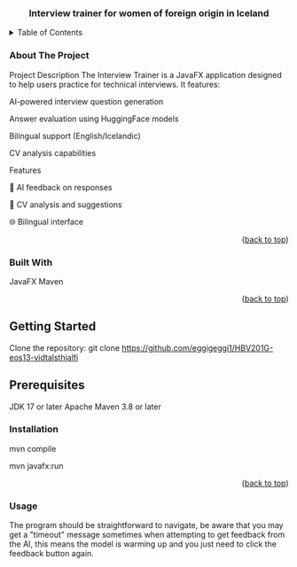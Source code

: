 <h3 align="center">Interview trainer for women of foreign origin in Iceland</h3>
<!-- TABLE OF CONTENTS -->
<details>
  <summary>Table of Contents</summary>
  <ol>
    <li>
      <a href="#about-the-project">About The Project</a>
      <ul>
        <li><a href="#built-with">Built With</a></li>
      </ul>
    </li>
    <li>
      <a href="#getting-started">Getting Started</a>
      <ul>
        <li><a href="#prerequisites">Prerequisites</a></li>
        <li><a href="#installation">Installation</a></li>
      </ul>
    </li>
    <li><a href="#usage">Usage</a></li>
  </ol>
</details>
<!-- ABOUT THE PROJECT -->

### About The Project

Project Description
The Interview Trainer is a JavaFX application designed to help users practice for technical interviews. It features:

AI-powered interview question generation

Answer evaluation using HuggingFace models

Bilingual support (English/Icelandic)

CV analysis capabilities

Features

🤖 AI feedback on responses

📝 CV analysis and suggestions

🌐 Bilingual interface

<p align="right">(<a href="#readme-top">back to top</a>)</p>

### Built With
JavaFX
Maven

<p align="right">(<a href="#readme-top">back to top</a>)</p>

## Getting Started

Clone the repository: git clone https://github.com/eggigeggi1/HBV201G-eos13-vidtalsthjalfi

## Prerequisites

JDK 17 or later
Apache Maven 3.8 or later

### Installation

mvn compile

mvn javafx:run

<p align="right">(<a href="#readme-top">back to top</a>)</p>

### Usage

The program should be straightforward to navigate, be aware that you may get a "timeout" message sometimes when attempting to get feedback from the AI, this means the model is warming up and you just need to click the feedback button again.


